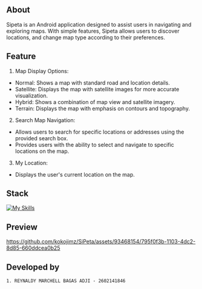 ## About 
Sipeta is an Android application designed to assist users in navigating and exploring maps. With simple features, Sipeta allows users to discover locations, and change map type according to their preferences.

## Feature
1. Map Display Options:
<ul>
  <li>Normal: Shows a map with standard road and location details.</li>
  <li>Satellite: Displays the map with satellite images for more accurate visualization.</li>
  <li>Hybrid: Shows a combination of map view and satellite imagery.</li>
  <li>Terrain: Displays the map with emphasis on contours and topography.</li>
</ul>

2. Search Map Navigation:
<ul>
  <li>Allows users to search for specific locations or addresses using the provided search box.</li>
  <li>Provides users with the ability to select and navigate to specific locations on the map.</li>
</ul>

3. My Location:
<ul>
  <li>Displays the user's current location on the map.</li>
</ul>

## Stack
[![My Skills](https://skillicons.dev/icons?i=gcp,java,androidstudio)](https://skillicons.dev)

## Preview




https://github.com/kokojimz/SiPeta/assets/93468154/795f0f3b-1103-4dc2-8d85-660ddcea0b25




## Developed by
```
1. REYNALDY MARCHELL BAGAS ADJI - 2602141846
```  

